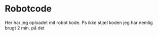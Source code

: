 # Robotcode
Her har jeg oploadet mit robot kode. Ps ikke stjæl koden jeg har nemlig brugt 2 min. på det 

